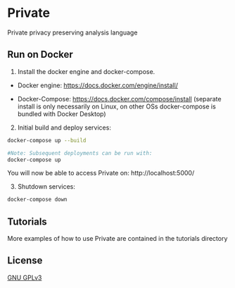 # Private
Private privacy preserving analysis language

## Run on Docker
1) Install the docker engine and docker-compose. 

- Docker engine: https://docs.docker.com/engine/install/

- Docker-Compose: https://docs.docker.com/compose/install (separate install is only necessarily on Linux, on other OSs docker-compose is bundled with Docker Desktop)


2) Initial build and deploy services:
```bash
docker-compose up --build

#Note: Subsequent deployments can be run with:
docker-compose up
```

You will now be able to access Private on:
http://localhost:5000/


3) Shutdown services:
```bash
docker-compose down
```

## Tutorials
More examples of how to use Private are contained in the tutorials directory

## License
[GNU GPLv3](https://choosealicense.com/licenses/gpl-3.0/)



